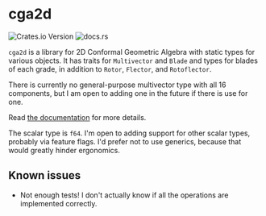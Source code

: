 # cga2d

![Crates.io Version](https://img.shields.io/crates/v/cga2d) ![docs.rs](https://img.shields.io/docsrs/cga2d)

`cga2d` is a library for 2D Conformal Geometric Algebra with static types for various objects. It has traits for `Multivector` and `Blade` and types for blades of each grade, in addition to `Rotor`, `Flector`, and `Rotoflector`.

There is currently no general-purpose multivector type with all 16 components, but I am open to adding one in the future if there is use for one.

Read [the documentation][docs] for more details.

The scalar type is `f64`. I'm open to adding support for other scalar types, probably via feature flags. I'd prefer not to use generics, because that would greatly hinder ergonomics.

[docs]: https://docs.rs/cga2d/latest/cga2d/

## Known issues

- Not enough tests! I don't actually know if all the operations are implemented correctly.

